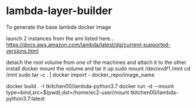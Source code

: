 # lambda-layer-builder

To generate the base lambda docker image

launch 2 instances from the ami listed here...
https://docs.aws.amazon.com/lambda/latest/dg/current-supported-versions.html

detach the root volume from one of the machines and attach it to the other
install docker
mount the volume and tar it up
sudo mount /dev/xvdf1 /mnt
cd /mnt
sudo tar -c . | docker import - docker_repo/image_name

docker build . -t tkitchen00/lambda-python3.7
docker run -d --mount type=bind,src=$(pwd),dst=/home/ec2-user/mount tkitchen00/lambda-python3.7:latest
